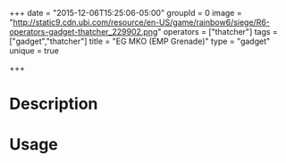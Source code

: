 +++
date = "2015-12-06T15:25:06-05:00"
groupId = 0
image = "http://static9.cdn.ubi.com/resource/en-US/game/rainbow6/siege/R6-operators-gadget-thatcher_229902.png"
operators = ["thatcher"]
tags = ["gadget","thatcher"]
title = "EG MKO (EMP Grenade)"
type = "gadget"
unique = true

+++

# Description

# Usage
